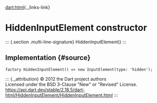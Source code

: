 [dart:html](../../dart-html/dart-html-library){._links-link}

HiddenInputElement constructor
==============================

::: {.section .multi-line-signature}
HiddenInputElement()
:::

Implementation {#source}
--------------

``` {.language-dart data-language="dart"}
factory HiddenInputElement() => new InputElement(type: 'hidden');
```

::: {._attribution}
© 2012 the Dart project authors\
Licensed under the BSD 3-Clause \"New\" or \"Revised\" License.\
<https://api.dart.dev/stable/2.18.5/dart-html/HiddenInputElement/HiddenInputElement.html>
:::
